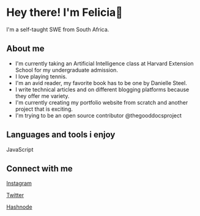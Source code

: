 
   
<h1>Hey there! I'm Felicia👋</h1>
<p>I'm a self-taught SWE from South Africa.</p>

<h2>About me</h2>
<ul>
<li>I'm currently taking an Artificial Intelligence class at Harvard Extension School for my undergraduate admission.</li>
<li>I love playing tennis.</li>
<li>I'm an avid reader, my favorite book has to be one by Danielle Steel.</li>
<li>I write technical articles and on different blogging platforms because they offer me variety.</li>
<li>I'm currently creating my portfolio website from scratch and another project that is exciting.</li>
<li>I'm trying to be an open source contributor @thegooddocsproject</li>
</ul>
<h2>Languages and tools i enjoy</h2>
JavaScript 




<h2>Connect with me</h2>

[Instagram](https://www.instagram.com/feliciasephodi)

[Twitter](https://www.twitter.com/feliciiadev)

[Hashnode](https://www.hashnode.com/feliciasephodi.hashnode.dev)


